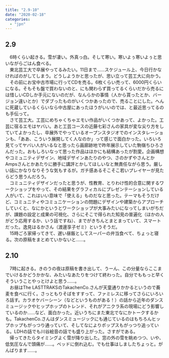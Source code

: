```yaml
---
title: "2.9-10"
date: "2020-02-18"
categories: 
  - "jpn"
---
```


## 2.9

　6時くらい起きる。雪が凄い。外真っ白。そして寒い。寒いよぅ寒いよぅと思いながらごはん食べる。  
　東北芸工大で卒展やってるみたい。11日まで……スケジュール上、今日行かなければのがしてしまう。どうしようかと思ったが、思い立って芸工大に向かう。  
　その前にお宝中古市場に行ってCDを売る。6枚くらい売って、6000円くらいになる。そもそも盤で買わないのと、にも関わらず買ってるくらいだから売るには惜しいCDしか手元にないのだが、なんらかの事情（人から貰ったとか、バージョン違いとか）でダブったものがいくつかあったので、売ることにした。へんに死蔵しているくらいなら中古屋にあったほうがいいのでは、と最近思ってるのも手伝って。  
　さて芸工大。工芸にめちゃくちゃエモい作品がいくつかあって、よかった。工芸に宿るエモはヤバい。あと工芸コースの近藤七彩さんの家具が変な尖り方をしていてよかったし、卒展外でやっているオープンスタジオでのインスタレーションも、「ああ、こういう展開してく人なのか」って感じで面白かった。いろいろ見てってヤバい人がいるなと思ったら画廊跡地で昨年展示していた駒嶺ちひろさんだった。おもしろいなって思った作品はほかにも結構あったが割愛。企画構想やコミュニティデザイン、地域デザインあたりのやつ、さのかずやさんとかAmpsさんとかあたりに勝手に講評とかしてほしいなと無責任ながら思う。厳しい話にかなりなりそうな気もするが。ガチ感あるそこそこ若いプレイヤーが見たらどう思うんだろう。  
　コミュニティデザインだったと思うが、性教育、とりわけ性的合意に関するワークショップをやって、その結果をグラフィカルにプレゼンテーションしている人がいて、これはいい意味で「使える」ものだなと思った。テーマもそうだけど、コミュニティやコミュニケーションの問題にデザインや建築からアプローチしていくと、なにかというとワークショップが大事みたいになってしまいがちだが、課題の設定と成果の可視化、さらにそこで得られた知見の普遍化（ほかの人がどう応用するか、いう話ですね）、までがきちんとまとまっていて、スマートだった。逸見はるかさん（渡邊享子ゼミ）というそうだ。  
　15時ごろ家帰ってきて、遅い昼飯としてスーパーの弁当食べて、ちょっと寝る。次の原稿をまとめていかないと……。

## 2.10

　7時に起きる。きのうの夜は原稿を書き出して、うーん、この分量ならここまでいけるかどうかかな、みたいなあたりをつけて終わった。自分でももっと早くそういうことやっとけよと思う……。  
　お昼はThe LASTTRAKSのTakachenCo.さんが天童通りかかるというので蕎麦を食べに行く。さっともりそばをすすって、ファミレスに移ってさらにいろいろ話す。カラオケバーシーン（などというものがある！）の話から近年のダンスミュージックやヒップホップのトレンド、それがアニクラ系の現場にどう影響しているのか……など、面白かった。近いうちにまた東北でなにかトークするかも。TakachenCo.さんはダンスミュージックにも通じているのはもちろんヒップホップもがっつり通っていて、そしてなによりポップスもがっつり追っている。LDHの話でも川谷絵音の話でも盛り上がった。さすがである。  
　帰ってきたらタイミングよく雪が降り出した。窓の外の雪を眺めつつ、いや、低気圧なんで頭痛が……。ベッドに倒れ込む。でも仕事はしましたちょっと。がんばります……。
